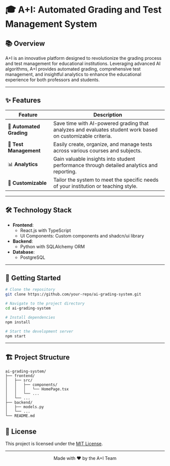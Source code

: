 # 🎓 A+I: Automated Grading and Test Management System

## 📚 Overview

A+I is an innovative platform designed to revolutionize the grading process and test management for educational institutions. Leveraging advanced AI algorithms, A+I provides automated grading, comprehensive test management, and insightful analytics to enhance the educational experience for both professors and students.

---

## ✨ Features

| Feature | Description |
|---------|-------------|
| 🤖 **Automated Grading** | Save time with AI-powered grading that analyzes and evaluates student work based on customizable criteria. |
| 📝 **Test Management** | Easily create, organize, and manage tests across various courses and subjects. |
| 📊 **Analytics** | Gain valuable insights into student performance through detailed analytics and reporting. |
| 🔧 **Customizable** | Tailor the system to meet the specific needs of your institution or teaching style. |

---

## 🛠️ Technology Stack

- **Frontend**: 
  - React.js with TypeScript
  - UI Components: Custom components and shadcn/ui library
- **Backend**: 
  - Python with SQLAlchemy ORM
- **Database**: 
  - PostgreSQL

---

## 🚀 Getting Started

```bash
# Clone the repository
git clone https://github.com/your-repo/ai-grading-system.git

# Navigate to the project directory
cd ai-grading-system

# Install dependencies
npm install

# Start the development server
npm start
```

---

## 🏗️ Project Structure

```
ai-grading-system/
├── frontend/
│   ├── src/
│   │   ├── components/
│   │   │   └── HomePage.tsx
│   │   └── ...
│   └── ...
├── backend/
│   ├── models.py
│   └── ...
└── README.md
```


## 📄 License

This project is licensed under the [MIT License](LICENSE).

---

<p align="center">Made with ❤️ by the A+I Team</p>
